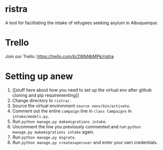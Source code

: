 # ristra
A tool for facilitating the intake of refugees seeking asylum in Albuquerque.

# Trello
Join our Trello: https://trello.com/b/2WbNbMPk/ristra

# Setting up anew
1. [[stuff here about how you need to set up the virtual env after github cloning and pip requirementing]]
1. Change directory to `ristra/`.
1. Source the virtual environment `source venv/bin/activate`.
1. Comment out the entire `campaign` line in `class Campaigns` in `intake/models.py`.
1. Run `python manage.py makemigrations intake`.
1. Uncomment the line you previously commented and run `python manage.py makemigrations intake` again.
1. Run `python manage.py migrate`.
1. Run `python manage.py createsuperuser` and enter your own credentials.
